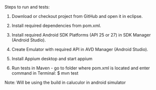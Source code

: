 Steps to run and tests:

1. Download or checkout project from GitHub and open it in eclipse.

2. Install required dependencies from pom.xml.

3. Install required Android SDK Platforms (API 25 or 27) in SDK Manager (Android Studio).

4. Create Emulator with required API in AVD Manager (Android Studio). 

5. Install Appium desktop and start appium 

6. Run tests in Maven - go to folder where pom.xml is located and enter command in Terminal:
   $ mvn test

Note: Will be using the build in caluculor in android simulator
